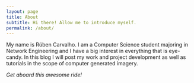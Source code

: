 ```yaml
---
layout: page
title: About
subtitle: Hi there! Allow me to introduce myself.
permalink: /about/
---
```


My name is Rúben Carvalho. I am a Computer Science student majoring in Network Engineering and I have a big interest in everything that is eye-candy. In this blog I will post my work and project development as well as tutorials in the scope of computer generated imagery.

*Get aboard this awesome ride!*
